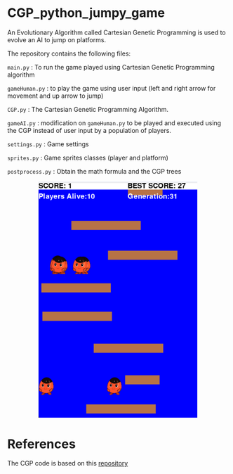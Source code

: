 # CGP_python_jumpy_game

An Evolutionary Algorithm called Cartesian Genetic Programming is used to evolve an AI to jump on platforms.

The repository contains the following files:

`main.py` : To run the game played using Cartesian Genetic Programming algorithm 

`gameHuman.py` : to play the game using user input (left and right arrow for movement and up arrow to jump)

`CGP.py` : The Cartesian Genetic Programming Algorithm.

`gameAI.py` :  modification on `gameHuman.py` to be played and executed using the CGP instead of user input by a population of players.

`settings.py` : Game settings

`sprites.py` : Game sprites classes (player and platform)

`postprocess.py` : Obtain the math formula and the CGP trees


<p align="center">
  <img src="GithubImage/GameScene.png" width="361.6" height="538.4">
</p>


# References
The CGP code is based on this [repository](https://github.com/ShuhuaGao/gpFlappyBird)
